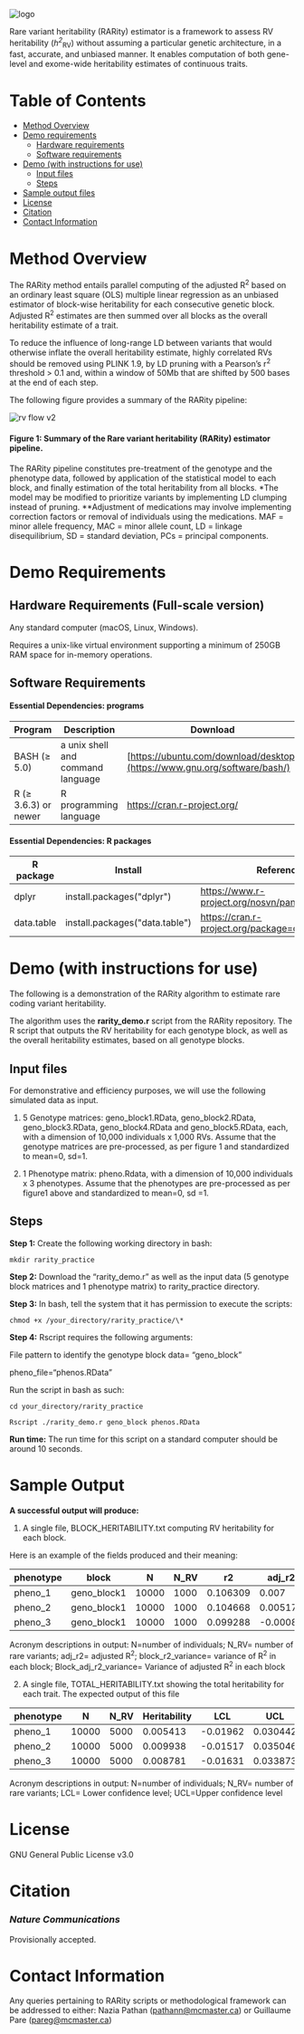 
![logo](https://github.com/TheNaziaPathan/rarity_demo1/assets/113630451/868de257-61a0-4260-9bc1-173097a331fb)



Rare variant heritability (RARity) estimator is a framework to assess RV heritability (_h_<sup>_2_</sup><sub>RV</sub>) without assuming a particular genetic architecture, in a fast, accurate, and unbiased manner. It enables computation of both gene-level and exome-wide heritability estimates of continuous traits.

# Table of Contents
- [Method Overview](#1)
- [Demo requirements](#2)
    - [Hardware requirements](#2a)
    - [Software requirements](#2b)
- [Demo (with instructions for use)](#3)
    - [Input files](#3a)
    - [Steps](#3b)
- [Sample output files](#4)
- [License](#5)
- [Citation](#6)
- [Contact Information](#7)
  
# Method Overview <a name="1"></a>

The RARity method entails parallel computing of the adjusted R<sup>2</sup> based on an ordinary least square (OLS) multiple linear regression as an unbiased estimator of block-wise heritability for each consecutive genetic block. Adjusted R<sup>2</sup> estimates are then summed over all blocks as the overall heritability estimate of a trait.

To reduce the influence of long-range LD between variants that would otherwise inflate the overall heritability estimate, highly correlated RVs should be removed using PLINK 1.9, by LD pruning with a Pearson’s r<sup>2</sup> threshold \> 0.1 and, within a window of 50Mb that are shifted by 500 bases at the end of each step.

The following figure provides a summary of the RARity pipeline:

![rv flow v2](https://github.com/TheNaziaPathan/rarity_demo1/assets/113630451/6052132e-6ce9-4c16-a50b-91733a2697af)

#### Figure 1: Summary of the Rare variant heritability (RARity) estimator pipeline. 
The RARity pipeline constitutes pre-treatment of the genotype and the phenotype data, followed by application of the statistical model to each block, and finally estimation of the total heritability from all blocks. *The model may be modified to prioritize variants by implementing LD clumping instead of pruning. **Adjustment of medications may involve implementing correction factors or removal of individuals using the medications. MAF = minor allele frequency, MAC = minor allele count, LD = linkage disequilibrium, SD = standard deviation, PCs = principal components. 

# Demo Requirements  <a name="2"></a>

## Hardware Requirements (Full-scale version)  <a name="2a"></a>

Any standard computer (macOS, Linux, Windows).

Requires a unix-like virtual environment supporting a minimum of 250GB RAM space for in-memory operations.

## Software Requirements  <a name="2b"></a>

#### Essential Dependencies: programs
| Program | Description | Download |
| --- | --- | --- |
| BASH (≥ 5.0) | a unix shell and command language | [https://ubuntu.com/download/desktop](https://www.gnu.org/software/bash/) |
| R (≥ 3.6.3) or newer | R programming language | https://cran.r-project.org/ |

#### Essential Dependencies: R packages
| R package | Install | Reference |
| --- | --- | --- |
| dplyr | install.packages("dplyr") | https://www.r-project.org/nosvn/pandoc/dplyr.html |
| data.table | install.packages("data.table") | https://cran.r-project.org/package=data.table |

# Demo (with instructions for use)  <a name="3"></a>

The following is a demonstration of the RARity algorithm to estimate rare coding variant heritability.

The algorithm uses the **rarity_demo.r** script from the RARity repository. The R script that outputs the RV heritability for each genotype block, as well as the overall heritability estimates, based on all genotype blocks.

## Input files  <a name="3a"></a>

For demonstrative and efficiency purposes, we will use the following simulated data as input.

1.  5 Genotype matrices: geno_block1.RData, geno_block2.RData, geno_block3.RData, geno_block4.RData and geno_block5.RData, each, with a dimension of 10,000 individuals x 1,000 RVs. Assume that the genotype matrices are pre-processed, as per figure 1 and standardized to mean=0, sd=1.

2.  1 Phenotype matrix: pheno.Rdata, with a dimension of 10,000 individuals x 3 phenotypes. Assume that the phenotypes are pre-processed as per figure1 above and standardized to mean=0, sd =1.

## Steps  <a name="3b"></a>
**Step 1:** Create the following working directory in bash:

```
mkdir rarity_practice
```

**Step 2:** Download the “rarity_demo.r” as well as the input data (5 genotype block matrices and 1 phenotype matrix) to rarity_practice directory.

**Step 3:** In bash, tell the system that it has permission to execute the scripts:

```
chmod +x /your_directory/rarity_practice/\*
```

**Step 4:** Rscript requires the following arguments:

File pattern to identify the genotype block data= “geno_block”

pheno_file=“phenos.RData”

Run the script in bash as such:

```
cd your_directory/rarity_practice

Rscript ./rarity_demo.r geno_block phenos.RData
```


**Run time:** The run time for this script on a standard computer should be around 10 seconds.

# Sample Output  <a name="4"></a>
**A successful output will produce:**

1) A single file, BLOCK_HERITABILITY.txt computing RV heritability for each block.


Here is an example of the fields produced and their meaning:

| phenotype | block       | N     | N_RV | r2       | adj_r2   | block_r2_variance | block_adj_r2_variance |
|-----------|-------------|-------|------|----------|----------|-------------------|-----------------------|
| pheno_1   | geno_block1 | 10000 | 1000 | 0.106309 | 0.007    | 2.75E-05          | 3.39E-05              |
| pheno_2   | geno_block1 | 10000 | 1000 | 0.104668 | 0.005175 | 2.72E-05          | 3.35E-05              |
| pheno_3   | geno_block1 | 10000 | 1000 | 0.099288 | -0.0008  | 2.61E-05          | 3.22E-05              |

Acronym descriptions in output: N=number of individuals; N_RV= number of rare variants; adj_r2= adjusted R<sup>2</sup>; block_r2_variance= variance of R<sup>2</sup> in each block; Block_adj_r2_variance= Variance of adjusted R<sup>2</sup> in each block

2) A single file, TOTAL_HERITABILITY.txt showing the total heritability for each trait. The expected output of this file

| phenotype | N     | N_RV | Heritability | LCL      | UCL      |
|-----------|-------|------|--------------|----------|----------|
| pheno_1   | 10000 | 5000 | 0.005413     | -0.01962 | 0.030442 |
| pheno_2   | 10000 | 5000 | 0.009938     | -0.01517 | 0.035046 |
| pheno_3   | 10000 | 5000 | 0.008781     | -0.01631 | 0.033873 |

Acronym descriptions in output: N=number of individuals; N_RV= number of rare variants; LCL= Lower confidence level; UCL=Upper confidence level

# License  <a name="5"></a>

GNU General Public License v3.0

# Citation <a name="6"></a>

### *Nature Communications*

Provisionally accepted.

# Contact Information  <a name="7"></a>

Any queries pertaining to RARity scripts or methodological framework can be addressed to either: Nazia Pathan ([pathann@mcmaster.ca](mailto:pathann@mcmaster.ca)) or Guillaume Pare (pareg@mcmaster.ca)

